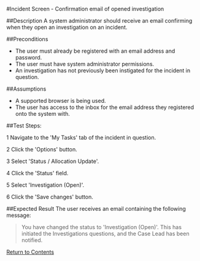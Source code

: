 #Incident Screen - Confirmation email of opened investigation

##Description
A system administrator should receive an email confirming when they open an investigation on an incident.

##Preconditions 
+ The user must already be registered with an email address and password.
+ The user must have system administrator permissions.
+ An investigation has not previously been instigated for the incident in question.

##Assumptions
+ A supported browser is being used.
+ The user has access to the inbox for the email address they registered onto the system with.

##Test Steps:

1 Navigate to the 'My Tasks' tab of the incident in question.

2 Click the 'Options' button.

3 Select 'Status / Allocation Update'.

4 Click the 'Status' field.

5 Select 'Investigation (Open)'.

6 Click the 'Save changes' button.

##Expected Result
The user receives an email containing the following message:

>You have changed the status to 'Investigation (Open)'.  This has initiated the Investigations questions, and the Case Lead has been notified.

[Return to Contents](contents.md)
